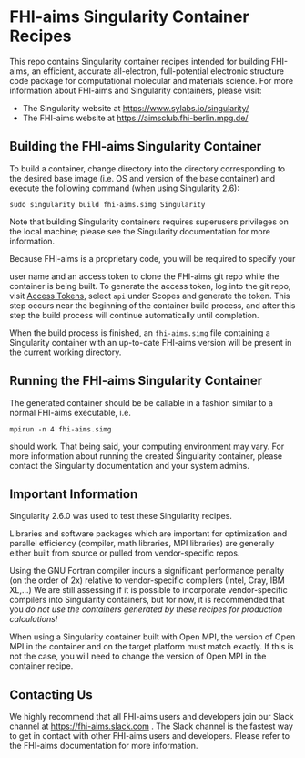 # FHI-aims Singularity Container Recipes #

This repo contains Singularity container recipes intended for building FHI-aims,
an efficient, accurate all-electron, full-potential electronic structure code
package for computational molecular and materials science.  For more
information about FHI-aims and Singularity containers, please visit:

* The Singularity website at <https://www.sylabs.io/singularity/>
* The FHI-aims website at <https://aimsclub.fhi-berlin.mpg.de/>

## Building the FHI-aims Singularity Container ##

To build a container, change directory into the directory corresponding to the
desired base image (i.e. OS and version of the base container) and execute the
following command (when using Singularity 2.6):
```
sudo singularity build fhi-aims.simg Singularity
```
Note that building Singularity containers requires superusers privileges on the
local machine; please see the Singularity documentation for more information.

Because FHI-aims is a proprietary code, you will be required to specify your

user name and an access token to clone the FHI-aims git repo while the
container is being built.  To generate the access token, log into the
git repo, visit [Access
Tokens](https://aims-git.rz-berlin.mpg.de/profile/personal_access_tokens),
select `api` under Scopes and generate the token.  This step occurs
near the beginning of the container build process, and after this step
the build process will continue automatically until completion.

When the build process is finished, an `fhi-aims.simg` file containing a
Singularity container with an up-to-date FHI-aims version will be present in the
current working directory.

## Running the FHI-aims Singularity Container ##

The generated container should be be callable in a fashion similar to a normal
FHI-aims executable, i.e.
```
mpirun -n 4 fhi-aims.simg
```
should work.  That being said, your computing environment may vary.  For more
information about running the created Singularity container, please contact the
Singularity documentation and your system admins.

## Important Information ##

Singularity 2.6.0 was used to test these Singularity recipes.

Libraries and software packages which are important for optimization and
parallel efficiency (compiler, math libraries, MPI libraries) are generally
either built from source or pulled from vendor-specific repos.

Using the GNU Fortran compiler incurs a significant performance penalty (on the
order of 2x) relative to vendor-specific compilers (Intel, Cray, IBM XL,...)
We are still assessing if it is possible to incorporate vendor-specific
compilers into Singularity containers, but for now, it is recommended that you
*do not use the containers generated by these recipes for production
calculations!*

When using a Singularity container built with Open MPI, the version of Open MPI
in the container and on the target platform must match exactly.  If this is not
the case, you will need to change the version of Open MPI in the container
recipe.

## Contacting Us ##

We highly recommend that all FHI-aims users and developers join our Slack
channel at <https://fhi-aims.slack.com> .  The Slack channel is the fastest way
to get in contact with other FHI-aims users and developers.  Please refer to the
FHI-aims documentation for more information.
